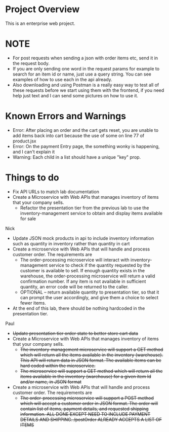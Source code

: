 # Project Overview
This is an enterprise web project.

# NOTE
- For post requests when sending a json with order items etc, send it in the request body.
- If you are only sending one word in the request params for example to search for an item id or name, just use a query string.
  You can see examples of how to use each in the api already.
- Also downloading and using Postman is a really easy way to test all of these requests before we start using them with the frontend,
  if you need help just text and I can send some pictures on how to use it.

# Known Errors and Warnings
- Error: After placing an order and the cart gets reset, you are unable to add items back into cart because the use of some on line 77 of product.jsx
- Error: On the payment Entry page, the something wonky is happening, and I can't explain it
- Warning: Each child in a list should have a unique "key" prop.

# Things to do
- Fix API URLs to match lab documentation
- Create a Microservice with Web APIs that manages inventory of items that your company sells.
  - Refactor the presentation tier from the previous lab to use the inventory-management
    service to obtain and display items available for sale

 Nick
- Update JSON mock products in api to include inventory information such as quantity in inventory rather than quantity in cart
- Create a microservice with Web APIs that will handle and process customer order. The
requirements are
  - The order-processing microservice will interact with inventory-management service to
    check if the quantity requested by the customer is available to sell. If enough quantity
    exists in the warehouse, the order-processing microservice will return a valid
    confirmation number. If any item is not available in sufficient quantity, an error code
    will be returned to the caller.
  - OPTIONAL – return available quantity to presentation tier, so that it can prompt the user
  accordingly, and give them a choice to select fewer items.
- At the end of this lab, there should be nothing hardcoded in the presentation tier.
 

Paul
- ~~Update presentation tier order state to better store cart data~~
- Create a Microservice with Web APIs that manages inventory of items that your company sells.
  - ~~The inventory-management microservice will support a GET method which will return all
    the items available in the inventory (warehouse). This API will return data in JSON
    format. The available items can be hard coded within the microservice.~~
  - ~~The microservice will support a GET method which will return all the items available in
    the inventory (warehouse) for a given item Id and/or name, in JSON format~~
- Create a microservice with Web APIs that will handle and process customer order. The
requirements are
  - ~~The order-processing microservice will support a POST method which will accept a
    customer order in JSON format. The order will contain list of items, payment details, and
    requested shipping information. ALL DONE EXCEPT NEED TO INCLUDE PAYMENT DETAILS AND SHIPPING.
    /postOrder ALREADY ACCEPTS A LIST OF ITEMS~~

